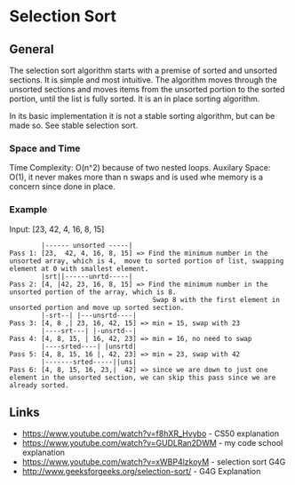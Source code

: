 # Selection Sort

## General

The selection sort algorithm starts with a premise of sorted and unsorted sections. It is simple 
and most intuitive. The algorithm moves through the unsorted sections and moves items from the
unsorted portion to the sorted portion, until the list is fully sorted. It is an in place sorting
algorithm.

In its basic implementation it is not a stable sorting algorithm, but can be made so. See stable
selection sort.

### Space and Time
Time Complexity: O(n^2) because of two nested loops.
Auxilary Space:  O(1), it never makes more than n swaps and is used whe memory is a concern since done in place.

### Example
Input: [23, 42, 4, 16, 8, 15]

```
        |------ unsorted -----|
Pass 1: [23,  42, 4, 16, 8, 15] => Find the minimum number in the unsorted array, which is 4,  move to sorted portion of list, swapping element at 0 with smallest element.
        |srt||------unrtd-----|
Pass 2: [4, |42, 23, 16, 8, 15] => Find the minimum number in the unsorted portion of the array, which is 8.  
                                    Swap 8 with the first element in unsorted portion and move up sorted section.
        |-srt--| |---unsrtd----|
Pass 3: [4, 8 ,| 23, 16, 42, 15] => min = 15, swap with 23
        |----srt---| |-unsrtd--|
Pass 4: [4, 8, 15, | 16, 42, 23] => min = 16, no need to swap
        |----srted----| |unsrtd|
Pass 5: [4, 8, 15, 16 |, 42, 23] => min = 23, swap with 42
        |-------srted-----||uns|
Pass 6: [4, 8, 15, 16, 23,|  42] => since we are down to just one element in the unsorted section, we can skip this pass since we are already sorted.
```

## Links
* https://www.youtube.com/watch?v=f8hXR_Hvybo - CS50 explanation
* https://www.youtube.com/watch?v=GUDLRan2DWM - my code school explanation
* https://www.youtube.com/watch?v=xWBP4lzkoyM - selection sort G4G
* http://www.geeksforgeeks.org/selection-sort/ - G4G Explanation